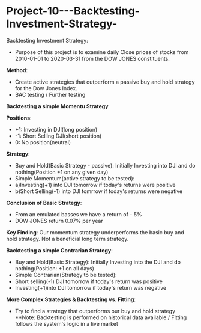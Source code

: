 # Project-10---Backtesting-Investment-Strategy-

Backtesting Investment Strategy:
- Purpose of this project is to examine daily Close prices of stocks from 2010-01-01 to 2020-03-31 from the DOW JONES constituents. 

__Method__:
- Create active strategies that outperform a passive buy and hold strategy for the Dow Jones Index.
- BAC testing / Further testing

__Backtesting a simple Momentu Strategy__

__Positions__:
- +1: Investing in DJl(long position)
- -1: Short Selling DJl(short position)
- 0: No position(neutral)

__Strategy__:
- Buy and Hold(Basic Strategy - passive): Initially Investing into DJl and do nothing(Position +1 on any given day)
- Simple Momentum(active strategy to be tested):
- a)Investing(+1) into DJl tomorrow if today's returns were positive
- b)Short Selling(-1) into DJl tomrrow if today's returns were negative


__Conclusion of Basic Strategy__:

- From an emulated basses we have a return of - 5%
- DOW JONES return 0.07% per year

__Key Finding__:
Our momentum strategy underperforms the basic buy and hold strategy. Not a beneficial long term strategy.


__Backtesting a simple Contrarian Strategy__:

- Buy and Hold(Basic Strategy): Initially Investing into the DJI and do nothing(Position: +1 on all days)
- Simple Contrarian(Strategy to be tested):
- Short selling(-1) DJI tomorrow if today's return was positive
- Investing(+1)into DJI tomorrow if today's return was negative


__More Complex Strategies & Backtesting vs. Fitting__:
- Try to find a strategy that outperforms our buy and hold strategy
**Note: Backtesting is performed on historical data available / Fitting follows the system's logic in a live market
